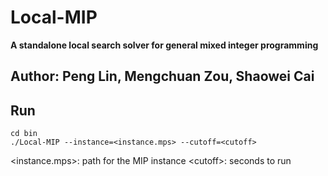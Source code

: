 # Local-MIP
**A standalone local search solver for general mixed integer programming**
## Author: Peng Lin, Mengchuan Zou, Shaowei Cai
## Run
```
cd bin
./Local-MIP --instance=<instance.mps> --cutoff=<cutoff>
```
\<instance.mps>: path for the MIP instance
\<cutoff>: seconds to run
